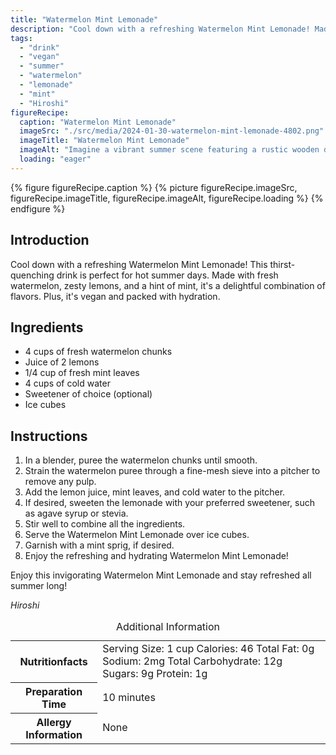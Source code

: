 ```yaml
---
title: "Watermelon Mint Lemonade"
description: "Cool down with a refreshing Watermelon Mint Lemonade! Made with fresh watermelon, zesty lemons, and a hint of mint, it's a delightful combination of flavors. Plus, it's vegan and packed with hydration."
tags:
  - "drink"
  - "vegan"
  - "summer"
  - "watermelon"
  - "lemonade"
  - "mint"
  - "Hiroshi"
figureRecipe: 
  caption: "Watermelon Mint Lemonade"
  imageSrc: "./src/media/2024-01-30-watermelon-mint-lemonade-4802.png"
  imageTitle: "Watermelon Mint Lemonade"
  imageAlt: "Imagine a vibrant summer scene featuring a rustic wooden drink table set outside under bright sunlight. A glass pitcher, filled to the brim with pink-hued Watermelon Mint Lemonade, sits proudly at the center of the table. Scattered around the pitcher are a few sprigs of fresh, bright green mint leaves. Ice cubes glisten in the sunlight on the table, adding a subtle sparkling element to the charm of this tranquil setting. Lush greenery surrounds you, and the ambiance radiates a sense of relaxation and enjoyment. This tranquil scene is centered around the beauty and simplicity of nature and the refreshing essence of a homemade summer drink."
  loading: "eager"
---
```


{% figure figureRecipe.caption %}
{% picture figureRecipe.imageSrc, figureRecipe.imageTitle, figureRecipe.imageAlt, figureRecipe.loading %}
{% endfigure %}

## Introduction

Cool down with a refreshing Watermelon Mint Lemonade! This thirst-quenching drink is perfect for hot summer days. Made with fresh watermelon, zesty lemons, and a hint of mint, it's a delightful combination of flavors. Plus, it's vegan and packed with hydration.

## Ingredients

- 4 cups of fresh watermelon chunks
- Juice of 2 lemons
- 1/4 cup of fresh mint leaves
- 4 cups of cold water
- Sweetener of choice (optional)
- Ice cubes

## Instructions

1. In a blender, puree the watermelon chunks until smooth.
2. Strain the watermelon puree through a fine-mesh sieve into a pitcher to remove any pulp.
3. Add the lemon juice, mint leaves, and cold water to the pitcher.
4. If desired, sweeten the lemonade with your preferred sweetener, such as agave syrup or stevia.
5. Stir well to combine all the ingredients.
6. Serve the Watermelon Mint Lemonade over ice cubes.
7. Garnish with a mint sprig, if desired.
8. Enjoy the refreshing and hydrating Watermelon Mint Lemonade!

Enjoy this invigorating Watermelon Mint Lemonade and stay refreshed all summer long!

*Hiroshi*

<table><caption>Additional Information</caption><tr><th>Nutritionfacts</th><td>Serving Size: 1 cup
Calories: 46
Total Fat: 0g
Sodium: 2mg
Total Carbohydrate: 12g
Sugars: 9g
Protein: 1g</td></tr><tr><th>Preparation Time</th><td>10 minutes</td></tr><tr><th>Allergy Information</th><td>None</td></tr></table>
